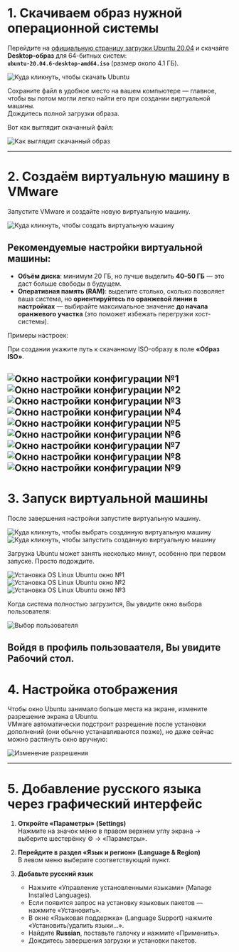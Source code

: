 # 1. Скачиваем образ нужной операционной системы

Перейдите на [официальную страницу загрузки Ubuntu 20.04](https://releases.ubuntu.com/20.04/) и скачайте **Desktop-образ** для 64-битных систем:  
**`ubuntu-20.04.6-desktop-amd64.iso`** (размер около 4.1 ГБ).

![Куда кликнуть, чтобы скачать Ubuntu](photo_for_instructions/VM/download_ubuntu_iso.png)

Сохраните файл в удобное место на вашем компьютере — главное, чтобы вы потом могли легко найти его при создании виртуальной машины.  
Дождитесь полной загрузки образа.

Вот как выглядит скачанный файл:

![Как выглядит скачанный образ](photo_for_instructions/VM/ubuntu_iso.png)

---

# 2. Создаём виртуальную машину в VMware

Запустите VMware и создайте новую виртуальную машину.  

![Куда кликнуть, чтобы создать виртуальную машину](photo_for_instructions/VM/create_vm.png)

## Рекомендуемые настройки виртуальной машины:

- **Объём диска**: минимум 20 ГБ, но лучше выделить **40–50 ГБ** — это даст больше свободы в будущем.
- **Оперативная память (RAM)**: выделите столько, сколько позволяет ваша система, но **ориентируйтесь по оранжевой линии в настройках** — выбирайте максимальное значение **до начала оранжевого участка** (это поможет избежать перегрузки хост-системы).

Примеры настроек:

При создании укажите путь к скачанному ISO-образу в поле **«Образ ISO»**.

![Окно настройки конфигурации №1](photo_for_instructions/VM/settings_vm_1.png)  
![Окно настройки конфигурации №2](photo_for_instructions/VM/settings_vm_2.png)  
![Окно настройки конфигурации №3](photo_for_instructions/VM/settings_vm_3.png)  
![Окно настройки конфигурации №4](photo_for_instructions/VM/settings_vm_4.png)  
![Окно настройки конфигурации №5](photo_for_instructions/VM/settings_vm_5.png)  
![Окно настройки конфигурации №6](photo_for_instructions/VM/settings_vm_6.png)  
![Окно настройки конфигурации №7](photo_for_instructions/VM/settings_vm_7.png)
![Окно настройки конфигурации №8](photo_for_instructions/VM/settings_vm_8.png)  
![Окно настройки конфигурации №9](photo_for_instructions/VM/settings_vm_9.png)
---

# 3. Запуск виртуальной машины

После завершения настройки запустите виртуальную машину.

![Куда кликнуть, чтобы выбрать созданную виртуальную машину](photo_for_instructions/VM/start_vm_1.png)  
![Куда кликнуть, чтобы запустить созданную виртуальную машину](photo_for_instructions/VM/start_vm_2.png)

Загрузка Ubuntu может занять несколько минут, особенно при первом запуске. Просто подождите.

![Установка OS Linux Ubuntu окно №1](photo_for_instructions/VM/install_os_1.png)  
![Установка OS Linux Ubuntu окно №2](photo_for_instructions/VM/install_os_2.png)  
![Установка OS Linux Ubuntu окно №3](photo_for_instructions/VM/install_os_3.png)

Когда система полностью загрузится, Вы увидите окно выбора пользователя: 

![Выбор пользователя](photo_for_instructions/VM/os_ready.png)

Войдя в профиль пользоваателя, Вы увидите Рабочий стол.
---

# 4. Настройка отображения

Чтобы окно Ubuntu занимало больше места на экране, измените разрешение экрана в Ubuntu.  
VMware автоматически подстроит разрешение после установки дополнений (они обычно устанавливаются позже), но даже сейчас можно растянуть окно вручную:

![Изменение разрешения](photo_for_instructions/VM/change_resolution.png)

---

# 5. Добавление русского языка через графический интерфейс

1. **Откройте «Параметры» (Settings)**  
   Нажмите на значок меню в правом верхнем углу экрана → выберите шестерёнку ⚙️ → «Параметры».

2. **Перейдите в раздел «Язык и регион» (Language & Region)**  
   В левом меню выберите соответствующий пункт.

3. **Добавьте русский язык**  
   - Нажмите «Управление установленными языками» (Manage Installed Languages).  
   - Если появится запрос на установку языковых пакетов — нажмите «Установить».  
   - В окне «Языковая поддержка» (Language Support) нажмите «Установить/удалить языки…».  
   - Найдите **Russian**, поставьте галочку и нажмите «Применить».  
   - Дождитесь завершения загрузки и установки пакетов.